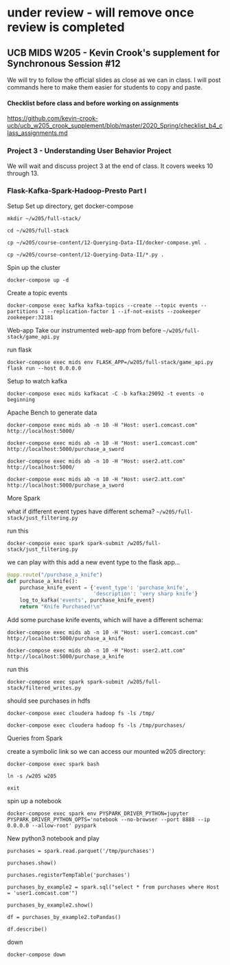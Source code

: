 # under review - will remove once review is completed

## UCB MIDS W205 - Kevin Crook's supplement for Synchronous Session #12

We will try to follow the official slides as close as we can in class.  I will post commands here to make them easier for students to copy and paste.

#### Checklist before class and before working on assignments

https://github.com/kevin-crook-ucb/ucb_w205_crook_supplement/blob/master/2020_Spring/checklist_b4_class_assignments.md

### Project 3 - Understanding User Behavior Project

We will wait and discuss project 3 at the end of class.  It covers weeks 10 through 13.  


### Flask-Kafka-Spark-Hadoop-Presto Part I

Setup
Set up directory, get docker-compose
```
mkdir ~/w205/full-stack/

cd ~/w205/full-stack

cp ~/w205/course-content/12-Querying-Data-II/docker-compose.yml .

cp ~/w205/course-content/12-Querying-Data-II/*.py .
```

Spin up the cluster
```
docker-compose up -d
```

Create a topic events
```
docker-compose exec kafka kafka-topics --create --topic events --partitions 1 --replication-factor 1 --if-not-exists --zookeeper zookeeper:32181
```

Web-app
Take our instrumented web-app from before
`~/w205/full-stack/game_api.py`

run flask
```
docker-compose exec mids env FLASK_APP=/w205/full-stack/game_api.py flask run --host 0.0.0.0
```

Setup to watch kafka
```
docker-compose exec mids kafkacat -C -b kafka:29092 -t events -o beginning
```

Apache Bench to generate data
```
docker-compose exec mids ab -n 10 -H "Host: user1.comcast.com" http://localhost:5000/

docker-compose exec mids ab -n 10 -H "Host: user1.comcast.com" http://localhost:5000/purchase_a_sword

docker-compose exec mids ab -n 10 -H "Host: user2.att.com" http://localhost:5000/

docker-compose exec mids ab -n 10 -H "Host: user2.att.com" http://localhost:5000/purchase_a_sword
```

More Spark

what if different event types have different schema?
`~/w205/full-stack/just_filtering.py`

run this
```
docker-compose exec spark spark-submit /w205/full-stack/just_filtering.py
```

we can play with this
add a new event type to the flask app...
```python
@app.route("/purchase_a_knife")
def purchase_a_knife():
    purchase_knife_event = {'event_type': 'purchase_knife',
                            'description': 'very sharp knife'}
    log_to_kafka('events', purchase_knife_event)
    return "Knife Purchased!\n"
```

Add some purchase knife events, which will have a different schema:
```
docker-compose exec mids ab -n 10 -H "Host: user1.comcast.com" http://localhost:5000/purchase_a_knife

docker-compose exec mids ab -n 10 -H "Host: user2.att.com" http://localhost:5000/purchase_a_knife
```

run this
```
docker-compose exec spark spark-submit /w205/full-stack/filtered_writes.py
```

should see purchases in hdfs
```
docker-compose exec cloudera hadoop fs -ls /tmp/

docker-compose exec cloudera hadoop fs -ls /tmp/purchases/
```

Queries from Spark

create a symbolic link so we can access our mounted w205 directory:
```
docker-compose exec spark bash

ln -s /w205 w205

exit

```

spin up a notebook
```
docker-compose exec spark env PYSPARK_DRIVER_PYTHON=jupyter PYSPARK_DRIVER_PYTHON_OPTS='notebook --no-browser --port 8888 --ip 0.0.0.0 --allow-root' pyspark
```

New python3 notebook and play
```
purchases = spark.read.parquet('/tmp/purchases')

purchases.show()

purchases.registerTempTable('purchases')

purchases_by_example2 = spark.sql("select * from purchases where Host = 'user1.comcast.com'")

purchases_by_example2.show()

df = purchases_by_example2.toPandas()

df.describe()
```

down
```
docker-compose down
```
